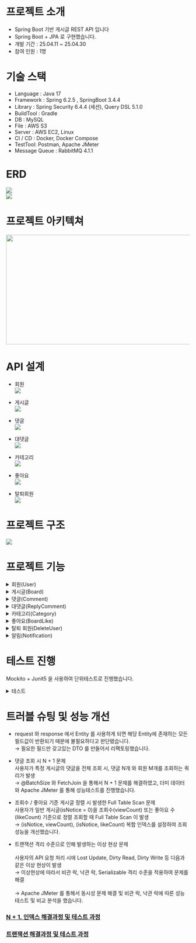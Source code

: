 # 프로젝트 소개
- Spring Boot 기반 게시글 REST API 입니다
- Spring Boot + JPA 로 구현했습니다.
- 개발 기간 : 25.04.11 ~ 25.04.30
- 참여 인원 : 1명

# 기술 스택
- Language : Java 17
- Framework : Spring 6.2.5 , SpringBoot 3.4.4
- Library :  Spring Security 6.4.4 (세션), Query DSL 5.1.0
- BuildTool : Gradle
- DB : MySQL 
- File : AWS S3
- Server : AWS EC2, Linux
- CI / CD : Docker, Docker Compose
- TestTool: Postman, Apache JMeter 
- Message Queue : RabbitMQ 4.1.1

# ERD
<img src="https://github.com/user-attachments/assets/3f6d3aba-6ce7-4f95-868c-50837a9353fd"/><br>
<img src="https://github.com/user-attachments/assets/ec176a48-4031-43fd-9e33-cf159921642a"/><br>


# 프로젝트 아키텍쳐
<img src="https://github.com/user-attachments/assets/15f01586-91a7-40da-8106-a680c00b258d" width="550" height="300"/>


# API 설계

- 회원<br>
<img src="https://github.com/user-attachments/assets/a402e034-f088-4def-8174-c14a2b010d5f"/><br>


- 게시글<br>
  <img src="https://github.com/user-attachments/assets/4bc8b2b1-4fef-40ca-82b2-c684bbba42a7"/><br>


- 댓글<br>
  <img src="https://github.com/user-attachments/assets/349bb5a8-a5e7-4147-9896-00186b245b9e"/><br>


- 대댓글<br>
  <img src="https://github.com/user-attachments/assets/d7f505a0-486f-47a6-bf6c-99021d8e5470"/><br>


- 카테고리<br>
  <img src="https://github.com/user-attachments/assets/58bccfec-3635-414a-9147-67952298809d"/><br>


- 좋아요<br>
  <img src="https://github.com/user-attachments/assets/102b7c12-85c9-4f0c-85db-2bbddbd9bbbf"/><br>


- 탈퇴회원<br>
  <img src="https://github.com/user-attachments/assets/fcbcfde5-c952-40e7-8333-8ba634035c15"/><br>



# 프로젝트 구조
  <img src="https://github.com/user-attachments/assets/0052d5ee-0bcb-475b-af1d-ce1e15178269"/><br>

# 프로젝트 기능
<details>
<summary>회원(User)</summary>

- 내 정보 조회하기 <br>
- 회원 전체 조회<br>
- 회원 가입<br>
- 회원 가입시 로그인 중복 체크<br>
- 로그인<br>
- 회원 정보 수정<br>
- 회원 비밀번호 변경<br>
- 회원 탈퇴<br>

    + 탈퇴 시, 회원 테이블에서 삭제되며 탈퇴한 회원은 탈퇴한유저(DeleteUser) 테이블에 저장
</details>

<details>
<summary>게시글(Board)</summary>

- 게시글 조회<br>
  + 사용자가 게시글 조회수가 1 증가

- 게시글 전체 조회<br>
- 게시글 정렬 조회<br>
  + 일반 게시글 내에서 조회수(viewCount) 또는 좋아요(likeCount) 수로 정렬 조회


- 게시글 키워드 검색<br>

- 게시글 생성<br>
    + 게시글을 등록할 때 사용자는 제목, 내용, 카테고리를 필수로 설정
    + 이미지는 첨부하지 않거나 1개 이상 등록 가능
    + 이미지는 AWS S3 에 저장



- 게시글 수정<br>
- 게시글 공지글 설정<br>
- 게시글 삭제<br>

</details>

<details>
<summary>댓글(Comment)</summary>

- 댓글 생성<br>
- 댓글 조회<br>
- 댓글 수정<br>
- 댓글 삭제<br>

</details>

<details>
<summary>대댓글(ReplyComment)</summary>

- 대댓글 생성<br>
- 대댓글 수정<br>
- 대댓글 삭제<br>

</details>

<details>
<summary>카테고리(Category)</summary>

- 카테고리 생성<br>
- 카테고리 전체 조회<br>
- 카테고리 수정<br>
- 카테고리 삭제<br>

</details>

<details>
<summary>좋아요(BoardLike)</summary>

- 게시글 좋아요 조회<br>
- 좋아요 누르기<br>
- 좋아요 취소<br>

</details>

<details>
<summary>탈퇴 회원(DeleteUser)</summary>

- 탈퇴 회원 단건 조회<br>
- 탈퇴 회원 전체 조회<br>
- 탈퇴 회원 삭제<br>

</details>

<details>
<summary>알림(Notification)</summary>

- 알림 전체 조회<br>
- 회원이 읽지 않는 알림 개수 조회<br>
- 알림 읽음 처리<br>
- 알림 삭제<br>

++ 어떤 게시글에 좋아요를 누르면 그 작성자 회원에게 좋아요를 눌렀다는 알림이 생성<br>
++ 알림은 송신자 id, 수신자 id, 수신자의 게시글 id 를 갖고있으며, 같은 회원의 중복 알림 생성을 방지<br> 
</details>

# 테스트 진행
Mockito + Junit5 을 사용하여 단위테스트로 진행했습니다.

<details>
<summary>테스트</summary>


- 회원(User)<br>


  <img src="https://github.com/user-attachments/assets/a1ebde24-7dae-4b78-b6d3-09f1820ba780"/><br>


- 게시글(Board)<br>


  <img src="https://github.com/user-attachments/assets/94d1572a-ecff-4500-9a8c-629a912132b0"/><br>


- 댓글(Comment)<br>


  <img src="https://github.com/user-attachments/assets/bc402c14-475e-43cc-b23a-e01dd79bb44b"/><br>
  

- 대댓글(ReplyComment)<br>


  <img src="https://github.com/user-attachments/assets/a9f3438e-9d81-4bc4-b8e7-f8700e5cc992"/><br>


- 카테고리(Category)<br>

  <img src="https://github.com/user-attachments/assets/b80a4824-f1b3-4857-b94d-54c90f9a8f97"/><br>

- 좋아요(BoardLike)<br>


  <img src="https://github.com/user-attachments/assets/d118e2d4-df48-4ecb-92a9-c62065125099"/><br>

- 알림(Notification)<br>
  <img src="https://github.com/user-attachments/assets/c8af7841-a71d-45c7-bfe0-ae710d4d4a2a"/><br>
</details>

# 트러블 슈팅 및 성능 개선

- request 와 response 에서 Entity 를 사용하게 되면 해당 Entity에 존재하는 모든 필드값이 반환되기 때문에 불필요하다고 판단됐습니다.  <br>
→ 필요한 필드만 갖고있는 DTO 를 만들어서 리팩토링했습니다.

  

- 댓글 조회 시 N + 1 문제  
사용자가 특정 게시글의 댓글을 전체 조회 시, 댓글 N개 와 회원 M개를 조회하는 쿼리가 발생  <br>
→ @BatchSize 와 FetchJoin 을 통해서 N + 1 문제를 해결하였고, 더미 데이터 와 Apache JMeter 를 통해 성능테스트를 진행했습니다.<br>


  
- 조회수 / 좋아요 기준 게시글 정렬 시 발생한 Full Table Scan 문제  <br>
사용자가 일반 게시글(isNotice = 0)을 조회수(viewCount) 또는 좋아요 수(likeCount) 기준으로 정렬 조회할 때 Full Table Scan 이 발생  <br>
→ (isNotice, viewCount), (isNotice, likeCount) 복합 인덱스를 설정하여 조회 성능을 개선했습니다.<br>


  
- 트랜잭션 격리 수준으로 인해 발생하는 이상 현상 문제<br>  
사용자의 API 요청 처리 시에 Lost Update, Dirty Read, Dirty Write 등 다음과 같은 이상 현상이 발생 <br> 
→ 이상현상에 따라서 비관 락, 낙관 락, Serializable 격리 수준을 적용하여 문제를 해결<br>  
→ Apache JMeter 를 통해서 동시성 문제 해결 및 비관 락, 낙관 락에 따른 성능 테스트 및 비교 분석을 했습니다.<br>

### [N + 1, 인덱스 해결과정 및 테스트 과정](https://kim00920.tistory.com/4)  
### [트랜잭션 해결과정 및 테스트 과정](https://kim00920.tistory.com/5)
